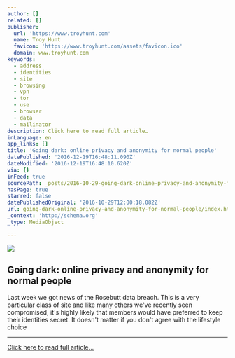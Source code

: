 ```yaml
---
author: []
related: []
publisher:
  url: 'https://www.troyhunt.com'
  name: Troy Hunt
  favicon: 'https://www.troyhunt.com/assets/favicon.ico'
  domain: www.troyhunt.com
keywords:
  - address
  - identities
  - site
  - browsing
  - vpn
  - tor
  - use
  - browser
  - data
  - mailinator
description: Click here to read full article…
inLanguage: en
app_links: []
title: 'Going dark: online privacy and anonymity for normal people'
datePublished: '2016-12-19T16:48:11.090Z'
dateModified: '2016-12-19T16:48:10.620Z'
via: {}
inFeed: true
sourcePath: _posts/2016-10-29-going-dark-online-privacy-and-anonymity-for-normal-people.md
hasPage: true
starred: false
datePublishedOriginal: '2016-10-29T12:00:18.082Z'
url: going-dark-online-privacy-and-anonymity-for-normal-people/index.html
_context: 'http://schema.org'
_type: MediaObject

---
```

<article style=""><img src="https://s3-us-west-2.amazonaws.com/the-grid-img/p/7d7d1116429dc1f25eb2f371f49218e76f19391a.jpg" /><h1>Going dark: online privacy and anonymity for normal people</h1><p>Last week we got news of the Rosebutt data breach. This is a very particular class of site and like many others we've recently seen compromised, it's highly likely that members would have preferred to keep their identities secret. It doesn't matter if you don't agree with the lifestyle choice</p></article>

---

[Click here to read full article...][0]

[0]: https://www.troyhunt.com/going-dark-online-privacy-and-anonymity-for-normal-people/ "Click here to read full article..."